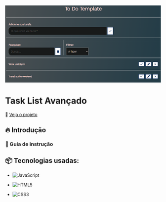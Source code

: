 
![Logo do projeto](https://raw.githubusercontent.com/LandGabriel/Task-List/main/assets/todo-template.png)

# Task List Avançado
:mag_right: [Veja o projeto]()
## 🔥 Introdução



### 🔨 Guia de instrução




## 📦 Tecnologias usadas:

* ![JavaScript](https://img.shields.io/badge/javascript-%23323330.svg?style=for-the-badge&logo=javascript&logoColor=%23F7DF1E)

* ![HTML5](https://img.shields.io/badge/html5-%23E34F26.svg?style=for-the-badge&logo=html5&logoColor=white)

* ![CSS3](https://img.shields.io/badge/css3-%231572B6.svg?style=for-the-badge&logo=css3&logoColor=white)

